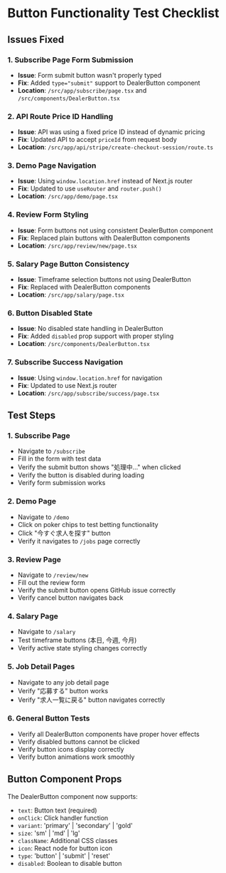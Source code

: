 # Button Functionality Test Checklist

## Issues Fixed

### 1. Subscribe Page Form Submission
- **Issue**: Form submit button wasn't properly typed
- **Fix**: Added `type="submit"` support to DealerButton component
- **Location**: `/src/app/subscribe/page.tsx` and `/src/components/DealerButton.tsx`

### 2. API Route Price ID Handling
- **Issue**: API was using a fixed price ID instead of dynamic pricing
- **Fix**: Updated API to accept `priceId` from request body
- **Location**: `/src/app/api/stripe/create-checkout-session/route.ts`

### 3. Demo Page Navigation
- **Issue**: Using `window.location.href` instead of Next.js router
- **Fix**: Updated to use `useRouter` and `router.push()`
- **Location**: `/src/app/demo/page.tsx`

### 4. Review Form Styling
- **Issue**: Form buttons not using consistent DealerButton component
- **Fix**: Replaced plain buttons with DealerButton components
- **Location**: `/src/app/review/new/page.tsx`

### 5. Salary Page Button Consistency
- **Issue**: Timeframe selection buttons not using DealerButton
- **Fix**: Replaced with DealerButton components
- **Location**: `/src/app/salary/page.tsx`

### 6. Button Disabled State
- **Issue**: No disabled state handling in DealerButton
- **Fix**: Added `disabled` prop support with proper styling
- **Location**: `/src/components/DealerButton.tsx`

### 7. Subscribe Success Navigation
- **Issue**: Using `window.location.href` for navigation
- **Fix**: Updated to use Next.js router
- **Location**: `/src/app/subscribe/success/page.tsx`

## Test Steps

### 1. Subscribe Page
- Navigate to `/subscribe`
- Fill in the form with test data
- Verify the submit button shows "処理中..." when clicked
- Verify the button is disabled during loading
- Verify form submission works

### 2. Demo Page
- Navigate to `/demo`
- Click on poker chips to test betting functionality
- Click "今すぐ求人を探す" button
- Verify it navigates to `/jobs` page correctly

### 3. Review Page
- Navigate to `/review/new`
- Fill out the review form
- Verify the submit button opens GitHub issue correctly
- Verify cancel button navigates back

### 4. Salary Page
- Navigate to `/salary`
- Test timeframe buttons (本日, 今週, 今月)
- Verify active state styling changes correctly

### 5. Job Detail Pages
- Navigate to any job detail page
- Verify "応募する" button works
- Verify "求人一覧に戻る" button navigates correctly

### 6. General Button Tests
- Verify all DealerButton components have proper hover effects
- Verify disabled buttons cannot be clicked
- Verify button icons display correctly
- Verify button animations work smoothly

## Button Component Props

The DealerButton component now supports:
- `text`: Button text (required)
- `onClick`: Click handler function
- `variant`: 'primary' | 'secondary' | 'gold'
- `size`: 'sm' | 'md' | 'lg'
- `className`: Additional CSS classes
- `icon`: React node for button icon
- `type`: 'button' | 'submit' | 'reset'
- `disabled`: Boolean to disable button